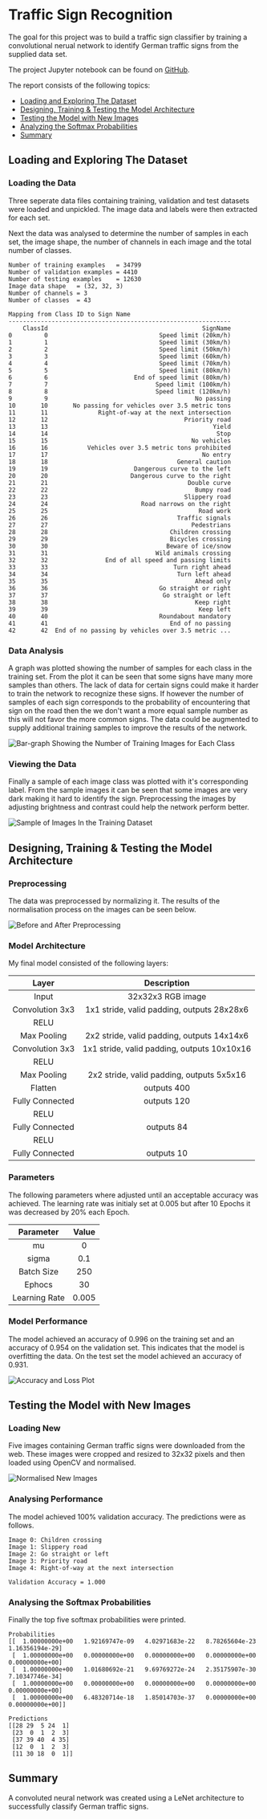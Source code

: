 # **Traffic Sign Recognition**

The goal for this project was to build a traffic sign classifier by training a convolutional nerual network to identify  German traffic signs from the supplied data set.

The project Jupyter notebook can be found on [GitHub](https://github.com/gavincoelho/CarND-Traffic-Sign-Classifier-Project/blob/master/Traffic_Sign_Classifier.ipynb).

The report consists of the following topics:

* [Loading and Exploring The Dataset](#loading-and-exploring-the-dataset)
* [Designing, Training & Testing the Model Architecture](#designing,-training-&-esting-the-model-architecture)
* [Testing the Model with New Images](#testing-the-model-with-new-images)
* [Analyzing the Softmax Probabilities](#analyzing-the-softmax-probabilities)
* [Summary](#summary)


[//]: # (Image References)

[image1]: ./images/image1.png "Number of Training Images for Each Class"
[image2]: ./images/image2.png "Sample Images"
[image3]: ./images/image3.png "Initial and Normalised Image"
[image4]: ./images/image4.png "Accuracy and Loss Plot"
[image5]: ./images/image5.png "Traffic Sign 2"
[image6]: ./images/image6.png "Traffic Sign 3"
[image7]: ./images/image7.png "Traffic Sign 4"
[image8]: ./images/image8.png "Traffic Sign 5"

## Loading and Exploring The Dataset

### Loading the Data
Three seperate data files containing training, validation and test datasets were loaded and unpickled. The image data and labels were then extracted for each set. 

Next the data was analysed to determine the number of samples in each set, the image shape, the number of channels in each image and the total number of classes.

	Number of training examples   = 34799
	Number of validation examples = 4410
	Number of testing examples    = 12630
	Image data shape   = (32, 32, 3)
	Number of channels = 3
	Number of classes  = 43
	
	Mapping from Class ID to Sign Name
	--------------------------------------------------------------
	    ClassId                                           SignName
	0         0                               Speed limit (20km/h)
	1         1                               Speed limit (30km/h)
	2         2                               Speed limit (50km/h)
	3         3                               Speed limit (60km/h)
	4         4                               Speed limit (70km/h)
	5         5                               Speed limit (80km/h)
	6         6                        End of speed limit (80km/h)
	7         7                              Speed limit (100km/h)
	8         8                              Speed limit (120km/h)
	9         9                                         No passing
	10       10       No passing for vehicles over 3.5 metric tons
	11       11              Right-of-way at the next intersection
	12       12                                      Priority road
	13       13                                              Yield
	14       14                                               Stop
	15       15                                        No vehicles
	16       16           Vehicles over 3.5 metric tons prohibited
	17       17                                           No entry
	18       18                                    General caution
	19       19                        Dangerous curve to the left
	20       20                       Dangerous curve to the right
	21       21                                       Double curve
	22       22                                         Bumpy road
	23       23                                      Slippery road
	24       24                          Road narrows on the right
	25       25                                          Road work
	26       26                                    Traffic signals
	27       27                                        Pedestrians
	28       28                                  Children crossing
	29       29                                  Bicycles crossing
	30       30                                 Beware of ice/snow
	31       31                              Wild animals crossing
	32       32                End of all speed and passing limits
	33       33                                   Turn right ahead
	34       34                                    Turn left ahead
	35       35                                         Ahead only
	36       36                               Go straight or right
	37       37                                Go straight or left
	38       38                                         Keep right
	39       39                                          Keep left
	40       40                               Roundabout mandatory
	41       41                                  End of no passing
	42       42  End of no passing by vehicles over 3.5 metric ...

### Data Analysis
A graph was plotted showing the number of samples for each class in the training set. From the plot it can be seen that some signs have many more samples than others. The lack of data for certain signs could make it harder to train the network to recognize these signs. If however the number of samples of each sign corresponds to the probability of encountering that sign on the road then the we don't want a more equal sample number as this will not favor the more common signs. The data could be augmented to supply additional training samples to improve the results of the network.

![Bar-graph Showing the Number of Training Images for Each Class][image1]

### Viewing the Data
Finally a sample of each image class was plotted with it's corresponding label. From the sample images it can be seen that some images are very dark making it hard to identify the sign. Preprocessing the images by adjusting brightness and contrast could help the network perform better. 

![Sample of Images In the Training Dataset][image2]

## Designing, Training & Testing the Model Architecture

### Preprocessing
The data was preprocessed by normalizing it. The results of the normalisation process on the images can be seen below.

![Before and After Preprocessing][image3]

### Model Architecture
My final model consisted of the following layers:

| Layer         		|     Description	        					| 
|:---------------------:|:---------------------------------------------:| 
| Input         		| 32x32x3 RGB image   							| 
| Convolution 3x3     	| 1x1 stride, valid padding, outputs 28x28x6 	|
| RELU					|												|
| Max Pooling	      	| 2x2 stride, valid padding, outputs 14x14x6 	|
| Convolution 3x3     	| 1x1 stride, valid padding, outputs 10x10x16 	|
| RELU					|												|
| Max Pooling	      	| 2x2 stride, valid padding, outputs 5x5x16 	|
| Flatten				| outputs 400									|
| Fully Connected		| outputs 120									|
| RELU					|												|
| Fully Connected		| outputs 84									|
| RELU					|												|
| Fully Connected		| outputs 10									|

### Parameters
The following parameters where adjusted until an acceptable accuracy was achieved. The learning rate was initialy set at 0.005 but after 10 Epochs it was decreased by 20% each Epoch. 

|	Parameter         	|	Value			        					| 
|:---------------------:|:---------------------------------------------:| 
| mu		       		| 0				   								| 
| sigma		       		| 0.1				   							| 
| Batch Size       		| 250				   							| 
| Ephocs		     	| 30										 	|
| Learning Rate			| 0.005											| 

### Model Performance
The model achieved an accuracy of 0.996 on the training set and an accuracy of 0.954 on the validation set. This indicates that the model is overfitting the data. On the test set the model achieved an accuracy of 0.931.

![Accuracy and Loss Plot][image4]

## Testing the Model with New Images

### Loading New 

Five images containing German traffic signs were downloaded from the web. These images were cropped and resized to 32x32 pixels and then loaded using OpenCV and normalised.

![Normalised New Images][image5]

### Analysing Performance
The model achieved 100% validation accuracy. The predictions were as follows.

	Image 0: Children crossing
	Image 1: Slippery road
	Image 2: Go straight or left
	Image 3: Priority road
	Image 4: Right-of-way at the next intersection
	
	Validation Accuracy = 1.000

### Analysing the Softmax Probabilities
Finally the top five softmax probabilities were printed.

	Probabilities
	[[  1.00000000e+00   1.92169747e-09   4.02971683e-22   8.78265604e-23   1.16356194e-29]
	 [  1.00000000e+00   0.00000000e+00   0.00000000e+00   0.00000000e+00   0.00000000e+00]
	 [  1.00000000e+00   1.01680692e-21   9.69769272e-24   2.35175907e-30   7.10347746e-34]
	 [  1.00000000e+00   0.00000000e+00   0.00000000e+00   0.00000000e+00   0.00000000e+00]
	 [  1.00000000e+00   6.48320714e-18   1.85014703e-37   0.00000000e+00   0.00000000e+00]]

	Predictions
	[[28 29  5 24  1]
	 [23  0  1  2  3]
	 [37 39 40  4 35]
	 [12  0  1  2  3]
	 [11 30 18  0  1]]

## Summary

A convoluted neural network was created using a LeNet architecture to successfully classify German traffic signs.